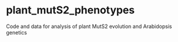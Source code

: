 # plant_mutS2_phenotypes
Code and data for analysis of plant MutS2 evolution and Arabidopsis genetics
